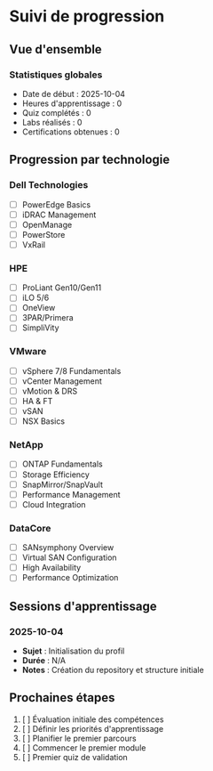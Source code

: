 # Suivi de progression

## Vue d'ensemble

### Statistiques globales
- Date de début : 2025-10-04
- Heures d'apprentissage : 0
- Quiz complétés : 0
- Labs réalisés : 0
- Certifications obtenues : 0

## Progression par technologie

### Dell Technologies
- [ ] PowerEdge Basics
- [ ] iDRAC Management
- [ ] OpenManage
- [ ] PowerStore
- [ ] VxRail

### HPE
- [ ] ProLiant Gen10/Gen11
- [ ] iLO 5/6
- [ ] OneView
- [ ] 3PAR/Primera
- [ ] SimpliVity

### VMware
- [ ] vSphere 7/8 Fundamentals
- [ ] vCenter Management
- [ ] vMotion & DRS
- [ ] HA & FT
- [ ] vSAN
- [ ] NSX Basics

### NetApp
- [ ] ONTAP Fundamentals
- [ ] Storage Efficiency
- [ ] SnapMirror/SnapVault
- [ ] Performance Management
- [ ] Cloud Integration

### DataCore
- [ ] SANsymphony Overview
- [ ] Virtual SAN Configuration
- [ ] High Availability
- [ ] Performance Optimization

## Sessions d'apprentissage

### 2025-10-04
- **Sujet** : Initialisation du profil
- **Durée** : N/A
- **Notes** : Création du repository et structure initiale

## Prochaines étapes

1. [ ] Évaluation initiale des compétences
2. [ ] Définir les priorités d'apprentissage
3. [ ] Planifier le premier parcours
4. [ ] Commencer le premier module
5. [ ] Premier quiz de validation